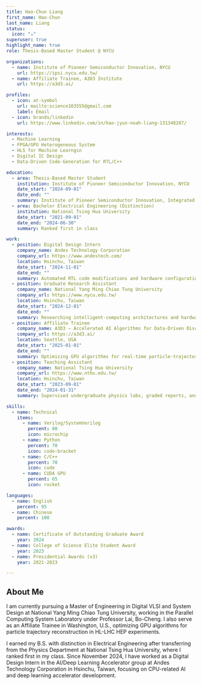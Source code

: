```yaml
---
title: Hao-Chun Liang
first_name: Hao-Chun
last_name: Liang
status:
  icon: "☕️"
superuser: true
highlight_name: true
role: Thesis-Based Master Student @ NYCU

organizations:
  - name: Institute of Pioneer Semiconductor Innovation, NYCU
    url: https://ipsi.nycu.edu.tw/
  - name: Affiliate Trainee, A3D3 Institute
    url: https://a3d3.ai/

profiles:
  - icon: at-symbol
    url: mailto:science103555@gmail.com
    label: Email
  - icon: brands/linkedin
    url: https://www.linkedin.com/in/hao-jyun-noah-liang-131348207/

interests:
  - Machine Learning
  - FPGA/GPU Heterogeneous System 
  - HLS for Machine Learngin 
  - Digital IC Design
  - Data-Driven Code-Generation for RTL/C++ 

education:
  - area: Thesis-Based Master Student
    institution: Institute of Pioneer Semiconductor Innovation, NYCU
    date_start: "2024-09-01"
    date_end: ""
    summary: Institute of Pioneer Semiconductor Innovation, Integrated Circuit and System Group
  - area: Bachelor Electrical Engineering (Distinction)
    institution: National Tsing Hua University
    date_start: "2021-09-01"
    date_end: "2024-06-30"
    summary: Ranked first in class

work:
  - position: Digital Design Intern
    company_name: Andes Technology Corporation
    company_url: https://www.andestech.com/
    location: Hsinchu, Taiwan
    date_start: "2024-11-01"
    date_end: ""
    summary: Automated RTL code modifications and hardware configuration via CSV & Python templates; performed UVM tests, synthesis, and power/timing analysis for a deep-learning accelerator.
  - position: Graduate Research Assistant
    company_name: National Yang Ming Chiao Tung University
    company_url: https://www.nycu.edu.tw/
    location: Hsinchu, Taiwan
    date_start: "2024-12-01"
    date_end: ""
    summary: Researching intelligent-computing architectures and hardware–software co-acceleration in the Parallel Computing System Laboratory (Prof. Bo-Cheng Lai).
  - position: Affiliate Trainee
    company_name: A3D3 – Accelerated AI Algorithms for Data-Driven Discovery
    company_url: https://a3d3.ai/
    location: Seattle, USA
    date_start: "2025-01-01"
    date_end: ""
    summary: Optimizing GPU algorithms for real-time particle-trajectory reconstruction in HL-LHC high-energy-physics experiments.
  - position: Teaching Assistant
    company_name: National Tsing Hua University
    company_url: https://www.nthu.edu.tw/
    location: Hsinchu, Taiwan
    date_start: "2023-09-01"
    date_end: "2024-01-31"
    summary: Supervised undergraduate physics labs, graded reports, and coordinated experiment schedules.

skills:
  - name: Technical
    items:
      - name: Verilog/SystemVerilog
        percent: 80
        icon: microchip
      - name: Python
        percent: 70
        icon: code-bracket
      - name: C/C++
        percent: 70
        icon: code
      - name: CUDA GPU
        percent: 65
        icon: rocket

languages:
  - name: English
    percent: 95
  - name: Chinese
    percent: 100

awards:
  - name: Certificate of Outstanding Graduate Award
    year: 2024
  - name: College of Science Elite Student Award
    year: 2023
  - name: Presidential Awards (x3)
    year: 2021-2023

---
```


## About Me

I am currently pursuing a Master of Engineering in Digital VLSI and System Design at National Yang Ming Chiao Tung University, working in the Parallel Computing System Laboratory under Professor Lai, Bo-Cheng. I also serve as an Affiliate Trainee in Washington, U.S., optimizing GPU algorithms for particle trajectory reconstruction in HL-LHC HEP experiments.

I earned my B.S. with distinction in Electrical Engineering after transferring from the Physics Department at National Tsing Hua University, where I ranked first in my class. Since November 2024, I have worked as a Digital Design Intern in the AI/Deep Learning Accelerator group at Andes Technology Corporation in Hsinchu, Taiwan, focusing on CPU-related AI and deep learning accelerator development.